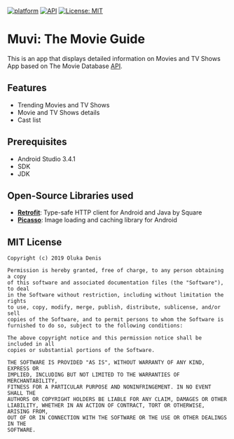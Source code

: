 [![platform](https://img.shields.io/badge/platform-Android-yellow.svg)](https://www.android.com)
[![API](https://img.shields.io/badge/API-22%2B-blue.svg?style=flat)](https://android-arsenal.com/api?level=22) 
[![License: MIT](https://img.shields.io/badge/License-MIT-yellow.svg)](https://opensource.org/licenses/MIT)

# Muvi: The Movie Guide

This is an app that displays detailed information on Movies and TV Shows App based on The Movie Database [API](https://developers.themoviedb.org/3).

## Features

* Trending Movies and TV Shows
* Movie and TV Shows details
* Cast list

## Prerequisites

* Android Studio 3.4.1
* SDK
* JDK

## Open-Source Libraries used

* **[Retrofit](https://github.com/square/retrofit)**: Type-safe HTTP client for Android and Java by Square 
* **[Picasso]()**: Image loading and caching library for Android

## MIT License
    Copyright (c) 2019 Oluka Denis

    Permission is hereby granted, free of charge, to any person obtaining a copy
    of this software and associated documentation files (the "Software"), to deal
    in the Software without restriction, including without limitation the rights
    to use, copy, modify, merge, publish, distribute, sublicense, and/or sell
    copies of the Software, and to permit persons to whom the Software is
    furnished to do so, subject to the following conditions:

    The above copyright notice and this permission notice shall be included in all
    copies or substantial portions of the Software.

    THE SOFTWARE IS PROVIDED "AS IS", WITHOUT WARRANTY OF ANY KIND, EXPRESS OR
    IMPLIED, INCLUDING BUT NOT LIMITED TO THE WARRANTIES OF MERCHANTABILITY,
    FITNESS FOR A PARTICULAR PURPOSE AND NONINFRINGEMENT. IN NO EVENT SHALL THE
    AUTHORS OR COPYRIGHT HOLDERS BE LIABLE FOR ANY CLAIM, DAMAGES OR OTHER
    LIABILITY, WHETHER IN AN ACTION OF CONTRACT, TORT OR OTHERWISE, ARISING FROM,
    OUT OF OR IN CONNECTION WITH THE SOFTWARE OR THE USE OR OTHER DEALINGS IN THE
    SOFTWARE.
